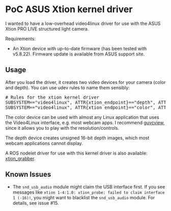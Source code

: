 PoC ASUS Xtion kernel driver
============================

I wanted to have a low-overhead video4linux driver for use with the
ASUS Xtion PRO LIVE structured light camera.

Requirements:

* An Xtion device with up-to-date firmware (has been tested with v5.8.22).
  Firmware update is available from ASUS support site.

Usage
-----

After you load the driver, it creates two video devices for your camera
(color and depth). You can use udev rules to name them sensibly:

<pre>
# Rules for the xtion kernel driver
SUBSYSTEM=="video4linux", ATTR{xtion_endpoint}=="depth", ATTRS{xtion_id}=="*", SYMLINK+="xtion_$attr{xtion_id}_depth"
SUBSYSTEM=="video4linux", ATTR{xtion_endpoint}=="color", ATTRS{xtion_id}=="*", SYMLINK+="xtion_$attr{xtion_id}_color"
</pre>

The color device can be used with almost any Linux application that uses
the Video4Linux interface, e.g. most webcam apps. I recommend [guvcview][],
since it allows you to play with the resolution/controls.

The depth device creates unsigned 16-bit depth images, which most webcam
applications cannot display.

A ROS nodelet driver for use with this kernel driver is also available:
[xtion_grabber][].

Known Issues
------------

* The `snd_usb_audio` module might claim the USB interface first. If you
  see messages like
  `xtion 1-4:1.0: xtion_probe: failed to claim interface  1 (-16)!`,
  you might want to blacklist the `snd_usb_audio` module.
  For details, see issue #15.

[guvcview]: http://sourceforge.net/projects/guvcview/
[xtion_grabber]: https://github.com/xqms/xtion_grabber/
